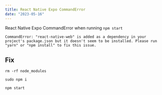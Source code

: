 ```yaml
---
title: React Native Expo CommandError
date: "2023-05-16"
---
```


React Native Expo CommandError when running `npm start`

```shell
CommandError: "react-native-web" is added as a dependency in your project's package.json but it doesn't seem to be installed. Please run "yarn" or "npm install" to fix this issue.
```

## Fix

```shell
rm -rf node_modules

sudo npm i

npm start
```
